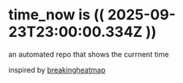 # time_now is (( 2025-09-23T23:00:00.334Z ))

an automated repo that shows the currnent time

inspired by [breakingheatmap](https://github.com/breakingheatmap/breakingheatmap)